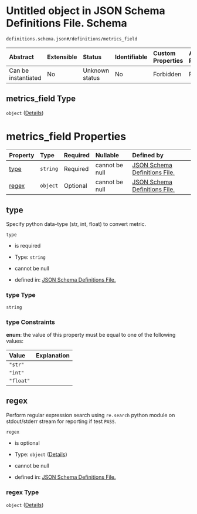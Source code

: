# Untitled object in JSON Schema Definitions File.  Schema

```txt
definitions.schema.json#/definitions/metrics_field
```



| Abstract            | Extensible | Status         | Identifiable | Custom Properties | Additional Properties | Access Restrictions | Defined In                                                                         |
| :------------------ | :--------- | :------------- | :----------- | :---------------- | :-------------------- | :------------------ | :--------------------------------------------------------------------------------- |
| Can be instantiated | No         | Unknown status | No           | Forbidden         | Forbidden             | none                | [definitions.schema.json\*](../out/definitions.schema.json "open original schema") |

## metrics\_field Type

`object` ([Details](definitions-definitions-metrics_field.md))

# metrics\_field Properties

| Property        | Type     | Required | Nullable       | Defined by                                                                                                                                                      |
| :-------------- | :------- | :------- | :------------- | :-------------------------------------------------------------------------------------------------------------------------------------------------------------- |
| [type](#type)   | `string` | Required | cannot be null | [JSON Schema Definitions File. ](definitions-definitions-metrics_field-properties-type.md "definitions.schema.json#/definitions/metrics_field/properties/type") |
| [regex](#regex) | `object` | Optional | cannot be null | [JSON Schema Definitions File. ](definitions-definitions-regex.md "definitions.schema.json#/definitions/metrics_field/properties/regex")                        |

## type

Specify python data-type (str, int, float) to convert metric.

`type`

*   is required

*   Type: `string`

*   cannot be null

*   defined in: [JSON Schema Definitions File. ](definitions-definitions-metrics_field-properties-type.md "definitions.schema.json#/definitions/metrics_field/properties/type")

### type Type

`string`

### type Constraints

**enum**: the value of this property must be equal to one of the following values:

| Value     | Explanation |
| :-------- | :---------- |
| `"str"`   |             |
| `"int"`   |             |
| `"float"` |             |

## regex

Perform regular expression search using `re.search` python module on stdout/stderr stream for reporting if test `PASS`.

`regex`

*   is optional

*   Type: `object` ([Details](definitions-definitions-regex.md))

*   cannot be null

*   defined in: [JSON Schema Definitions File. ](definitions-definitions-regex.md "definitions.schema.json#/definitions/metrics_field/properties/regex")

### regex Type

`object` ([Details](definitions-definitions-regex.md))
